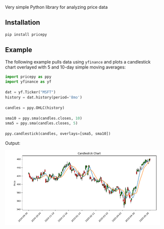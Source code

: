 Very simple Python library for analyzing price data

## Installation

```bash
pip install pricepy
```

## Example

The following example pulls data using `yfinance` and plots a candlestick chart overlayed with 5 and 10-day simple moving averages:

```python
import pricepy as ppy
import yfinance as yf

dat = yf.Ticker("MSFT")
history = dat.history(period='8mo')

candles = ppy.OHLC(history)

sma10 = ppy.sma(candles.closes, 10)
sma5 = ppy.sma(candles.closes, 5)

ppy.candlestick(candles, overlays=[sma5, sma10])
```

Output:

![MSFT daily candles with 5 and 10 day SMAs](./images/example_output.png)
